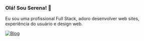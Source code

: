 ### Olá! Sou Serena! 🧠 
Eu sou uma profissional Full Stack,
adoro desenvolver web sites, experiência do usuário e design web. 

[![Blog](https://img.shields.io/badge/YouTube-FF0000?style=for-the-badge&logo=youtube&logoColor=white)](https://www.youtube.com/@DevSerena)
